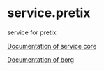 # service.pretix

service for pretix

[Documentation of service core](https://github.com/Vereine-Vereint/service.core)

[Documentation of borg](https://github.com/Vereine-Vereint/service.borg)
